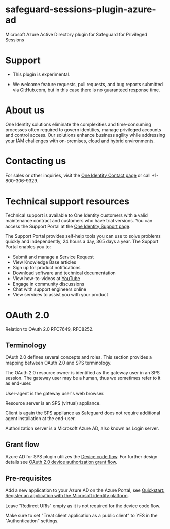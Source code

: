 # safeguard-sessions-plugin-azure-ad
Microsoft Azure Active Directory plugin for Safeguard for Privileged Sessions

# Support
- This plugin is experimental.

- We welcome feature requests, pull requests, and bug reports submitted via GitHub.com, but in this case there is no guaranteed response time.

# About us

One Identity solutions eliminate the complexities and time-consuming processes often required to govern identities, manage privileged accounts and control access. Our solutions enhance business agility while addressing your IAM challenges with on-premises, cloud and hybrid environments.

# Contacting us

For sales or other inquiries, visit the [One Identity Contact page](https://www.oneidentity.com/company/contact-us.aspx) or call +1-800-306-9329.

# Technical support resources

Technical support is available to One Identity customers with a valid maintenance contract and customers who have trial versions. You can access the Support Portal at the [One Identity Support page](https://support.oneidentity.com/).

The Support Portal provides self-help tools you can use to solve problems quickly and independently, 24 hours a day, 365 days a year. The Support Portal enables you to:

- Submit and manage a Service Request
- View Knowledge Base articles
- Sign up for product notifications
- Download software and technical documentation
- View how-to-videos at [YouTube](https://www.YouTube.com/OneIdentity)
- Engage in community discussions
- Chat with support engineers online
- View services to assist you with your product

# OAuth 2.0

Relation to OAuth 2.0 RFC7649, RFC8252.

## Terminology

OAuth 2.0 defines several concepts and roles. This section provides a mapping between OAuth 2.0 and SPS terminology.

The OAuth 2.0 resource owner is identified as the gateway user in an SPS session. The gateway user may be a human, thus we sometimes refer to it as end-user.

User-agent is the gateway user's web browser.

Resource server is an SPS (virtual) appliance.

Client is again the SPS appliance as Safeguard does not require additional agent installation at the end-user.

Authorization server is a Microsoft Azure AD, also known as Login server.

## Grant flow

Azure AD for SPS plugin utilizes the [Device code flow](https://github.com/AzureAD/microsoft-authentication-library-for-dotnet/wiki/Device-Code-Flow). For further design details see [OAuth 2.0 device authorization grant flow](https://docs.microsoft.com/en-us/azure/active-directory/develop/v2-oauth2-device-code).

## Pre-requisites

Add a new application to your Azure AD on the Azure Portal, see [Quickstart: Register an application with the Microsoft identity platform](https://docs.microsoft.com/en-us/azure/active-directory/develop/quickstart-register-app).

Leave "Redirect URIs" empty as it is not required for the device code flow.

Make sure to set "Treat client application as a public client" to YES in the "Authentication" settings.

